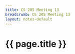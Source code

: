 ```yaml
---
title: CS 205 Meeting 13
breadcrumb: CS 205 Meeting 13
layout: notes-default
---
```

# {{ page.title }}
